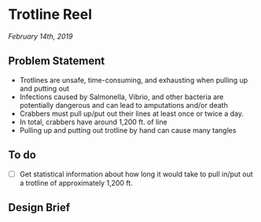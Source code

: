 # Trotline Reel
*February 14th, 2019*

## Problem Statement
* Trotlines are unsafe, time-consuming, and exhausting when pulling up and putting out
* Infections caused by Salmonella, Vibrio, and other bacteria are potentially dangerous and can lead to amputations and/or death
* Crabbers must pull up/put out their lines at least once or twice a day.
* In total, crabbers have around 1,200 ft. of line
* Pulling up and putting out trotline by hand can cause many tangles

## To do
- [ ] Get statistical information about how long it would take to pull in/put out a trotline of approximately 1,200 ft.

## Design Brief
